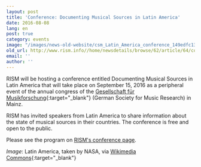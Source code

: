 ```yaml
---
layout: post
title: 'Conference: Documenting Musical Sources in Latin America'
date: 2016-08-08
lang: en
post: true
category: events
image: "/images/news-old-website/csm_Latin_America_conference_149edfc135.jpg"
old_url: http://www.rism.info//home/newsdetails/browse/62/article/64/conference-documenting-musical-sources-in-latin-america.html
email: ''
author: ''
---
```



RISM will be hosting a conference entitled Documenting Musical Sources in Latin America that will take place on September 15, 2016 as a peripheral event of the annual congress of the [Gesellschaft für Musikforschung](http://www.gfm2016.uni-mainz.de/){:target="_blank"} (German Society for Music Research) in Mainz.

RISM has invited speakers from Latin America to share information about the state of musical sources in their countries. The conference is free and open to the public.

Please see the program on [RISM's conference page](/publications/sources-in-latin-america-2016.html).

_Image_: Latin America, taken by NASA, via [Wikimedia Commons](https://commons.wikimedia.org/wiki/File:Latin_America_terrain.jpg){:target="_blank"}

<script type="text/javascript">var switchTo5x=true;</script><script type="text/javascript" src="http://w.sharethis.com/button/buttons.js"></script><script type="text/javascript">stLight.options({publisher: "9b601438-1ce1-49d8-bfd7-9cff5df54c17", doNotHash: false, doNotCopy: false, hashAddressBar: false});</script>
